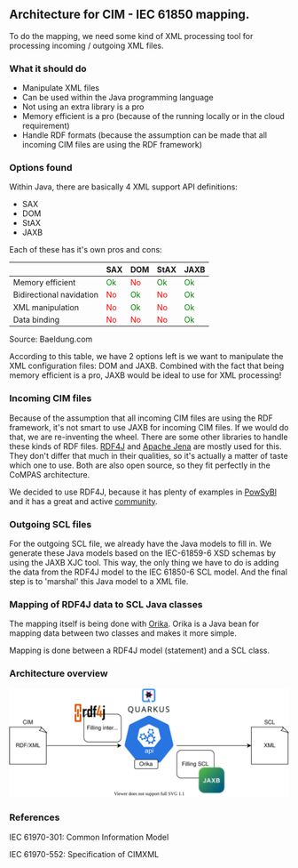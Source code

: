 <!--
SPDX-FileCopyrightText: 2021 Alliander N.V.

SPDX-License-Identifier: Apache-2.0
-->

## Architecture for CIM - IEC 61850 mapping.

To do the mapping, we need some kind of XML processing tool for processing incoming / outgoing XML files.

### What it should do
- Manipulate XML files
- Can be used within the Java programming language
- Not using an extra library is a pro
- Memory efficient is a pro (because of the running locally or in the cloud requirement)
- Handle RDF formats (because the assumption can be made that all incoming CIM files are using the RDF framework)

### Options found
Within Java, there are basically 4 XML support API definitions:
- SAX
- DOM
- StAX
- JAXB

Each of these has it's own pros and cons:

|                          | SAX                                 | DOM                                 | StAX                                | JAXB                                |
| :----------------------- | :---------------------------------- | :---------------------------------- | :---------------------------------- | :---------------------------------- |
| Memory efficient         | <span style="color:green">Ok</span> | <span style="color:red">No</span>   | <span style="color:green">Ok</span> | <span style="color:green">Ok</span> |
| Bidirectional navidation | <span style="color:red">No</span>   | <span style="color:green">Ok</span> | <span style="color:red">No</span>   | <span style="color:green">Ok</span> |
| XML manipulation         | <span style="color:red">No</span>   | <span style="color:green">Ok</span> | <span style="color:red">No</span>   | <span style="color:green">Ok</span> |
| Data binding             | <span style="color:red">No</span>   | <span style="color:red">No</span>   | <span style="color:red">No</span>   | <span style="color:green">Ok</span> |

Source: Baeldung.com

According to this table, we have 2 options left is we want to manipulate the XML configuration files: DOM and JAXB.
Combined with the fact that being memory efficient is a pro, JAXB would be ideal to use for XML processing!

### Incoming CIM files
Because of the assumption that all incoming CIM files are using the RDF framework, it's not smart to use JAXB for incoming CIM files.
If we would do that, we are re-inventing the wheel.
There are some other libraries to handle these kinds of RDF files.
[RDF4J](https://rdf4j.org/) and [Apache Jena](https://jena.apache.org/) are mostly used for this.
They don't differ that much in their qualities, so it's actually a matter of taste which one to use. Both are also open source, so they fit perfectly in the CoMPAS architecture.

We decided to use RDF4J, because it has plenty of examples in [PowSyBl](https://github.com/powsybl/powsybl-core) and it has a great and active [community](https://github.com/eclipse/rdf4j).

### Outgoing SCL files
For the outgoing SCL file, we already have the Java models to fill in. We generate these Java models based on the IEC-61859-6 XSD schemas by using the JAXB XJC tool. This way, the only thing we have to do is adding the data from the RDF4J model to the IEC 61850-6 SCL model. And the final step is to 'marshal' this Java model to a XML file.

### Mapping of RDF4J data to SCL Java classes
The mapping itself is being done with [Orika](https://orika-mapper.github.io/orika-docs/). Orika is a Java bean for mapping data between two classes and makes it more simple.

Mapping is done between a RDF4J model (statement) and a SCL class.

### Architecture overview
![mapping architecture overview](./images/CIM_61850_mapping_architecture_overview.svg)

### References
IEC 61970-301: Common Information Model

IEC 61970-552: Specification of CIMXML
